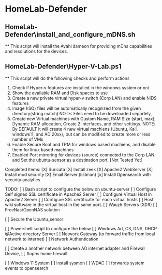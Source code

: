 # HomeLab-Defender

## HomeLab-Defender\install_and_configure_mDNS.sh
** This script will install the Avahi dameon for providing mDns capabilities and resolutions for the devices.


## HomeLab-Defender\Hyper-V-Lab.ps1
** This script will do the following checks and perform actions
1. Check if Hyper-v features are installed in the windows system or not
2. Show the available RAM and Disk spaces to use
3. Create a new private virtual hyper-v switch (Corp LAN) and enable NIDS features
4. Image (ISO) files will be automatically recognized from the given directory(string match)
    NOTE: Files need to be downloaded separtely, 
5. Create new Virtual machines with Custom Name, RAM Size (start, max), Dynamic RAM allocation, Create 2 interfaces, and other settings. 
    NOTE:  By DEFAULT it will create 4 new virtual machiens (Ubuntu, Kali, windows11, and AD 20xx), but can be modified to create more or less number of VMs
6. Enable Secure Boot and TPM for windows based machiens, and disable them for linux based machines
7. Enabled Port mirroring for devices (source) connected to the Corp LAN, and Set the ubuntu-sensor as a destination port. [Not Tested Yet]

Completed Items:
[X] Suricata
[X] Install zeek
[X] Apache2 WebServer
[X] Install mod security
[X] Email Server (listmon)
[x] Install Opensearch with security analytics

TODO:
[ ] Bash script to configure the below on ubuntu-server
    [ ] Configure Self signed SSL certificate in Apache2 Server
    [ ] Configure Virtual Host in Apache2 Server
        [ ] Configure SSL certificate for each virtual hosts
        [ ] Host wiki software in the virtual host in the same port.
    [ ] Wauzh Servers (XDR)
    [ ] FreeNas/OpenNAS solution


[ ] Secure the Ubuntu_sensor


[ ] Powershell script to configure the below
    [ ] Windows Ad, CS, DNS, DHCP @Active directory Server
    [ ] Network Gateway (to forward traffic from local network to internet)
    [ ] Network Authentication

[ ] Create a another network between AD internet adapter and Firewall Device, 
    [ ] Sophs home firewall
    

[ ] Windows 11 System
    [ ] Install sysmon
    [ ] WDAC
    [ ] forwards system events to opensearch
     